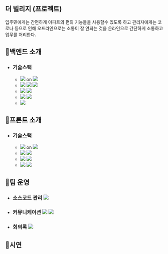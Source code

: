 ## 더 빌리지 (프로젝트)
 입주민에게는 간편하게 아파트의 편의 기능들을 사용할수 있도록 하고 
 관리자에게는 코로나 등으로 인해 오프라인으로는 소통이 잘 안되는 것을 온라인으로 간단하게 소통하고 업무를 처리한다.
 
 ## 💛백엔드 소개
 * ### 기술스택
   - <img src="https://img.shields.io/badge/Java-8-3766AB?style=flat"/> on <img src="https://img.shields.io/badge/IntelliJ-3766AB?style=flat"/>
   - <img src="https://img.shields.io/badge/Spring-4-3766AB?style=flat"/> <img src="https://img.shields.io/badge/SpringBoot-2.6.3-3766AB?style=flat"/> <img src="https://img.shields.io/badge/SpringSecurity-5.6.1-3766AB?style=flat"/>
   - <img src="https://img.shields.io/badge/MySql-8.0.29-3766AB?style=flat"/> <img src="https://img.shields.io/badge/JPA-3766AB?style=flat"/>
   - <img src="https://img.shields.io/badge/Redis-7.0.0-3766AB?style=flat"/> <img src="https://img.shields.io/badge/Docker-4.9.1-3766AB?style=flat"/>  
   - <img src="https://img.shields.io/badge/Python-3.9.12-3766AB?style=flat"/>
## 💛프론트 소개
 * ### 기술스택
   - <img src="https://img.shields.io/badge/JavaScript-ES6+-3766AB?style=flat"/> on <img src="https://img.shields.io/badge/VScode-3766AB?style=flat"/>
   - <img src="https://img.shields.io/badge/Vue-2.6.14-3766AB?style=flat"/> <img src="https://img.shields.io/badge/Vuex-3.6.2-3766AB?style=flat"/> 
   - <img src="https://img.shields.io/badge/Vuetify-2.6.0-3766AB?style=flat"/> <img src="https://img.shields.io/badge/SCSS-13.0.0-3766AB?style=flat"/>
   - <img src="https://img.shields.io/badge/eslint-7.32.0-3766AB?style=flat"/> <img src="https://img.shields.io/badge/prettier-2.6.2-3766AB?style=flat"/>

## 💛팀 운영
 * ### 소스코드 관리 <img src="https://img.shields.io/badge/Github-3766AB?style=flat"/> 
 * ### 커뮤니케이션 <img src="https://img.shields.io/badge/Gather-3766AB?style=flat"/> <img src="https://img.shields.io/badge/KaKaoTalk-3766AB?style=flat"/>
 * ### 회의록 <img src="https://img.shields.io/badge/Notion-3766AB?style=flat"/>

## 💛시연
